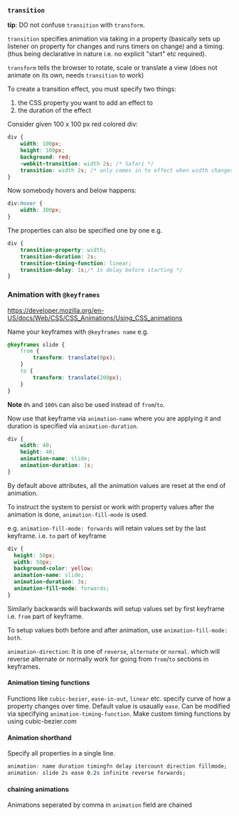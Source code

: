 
### `transition`

**tip**: DO not confuse `transition` with `transform`. 

`transition` specifies animation via taking in a property (basically sets up listener on property for changes and runs timers on change) and a timing. (thus being declarative in nature i.e. no explicit "start" etc required).

`transform` tells the browser to rotate, scale or translate a view (does not animate on its own, needs `transition` to work)

To create a transition effect, you must specify two things:

1. the CSS property you want to add an effect to
2. the duration of the effect

Consider given 100 x 100 px red colored div:
```css
div {
    width: 100px;
    height: 100px;
    background: red;
    -webkit-transition: width 2s; /* Safari */
    transition: width 2s; /* only comes in to effect when width changes */
}
```

Now somebody hovers and below happens:
```css
div:hover {
    width: 300px;
}
```

The properties can also be specified one by one e.g.
```css
div {
    transition-property: width;
    transition-duration: 2s;
    transition-timing-function: linear;
    transition-delay: 1s;/* 1s delay before starting */
}
```

### Animation with `@keyframes`

https://developer.mozilla.org/en-US/docs/Web/CSS/CSS_Animations/Using_CSS_animations

Name your keyframes with `@keyframes name`
e.g.
```css
@keyframes slide {
    from {
        transform: translate(0px);
    }
    to {
        transform: translate(200px);
    }
}
```

**Note** `0%` and `100%` can also be used instead of `from`/`to`.

Now use that keyframe via `animation-name` where you are applying it
and duration is specified via `animation-duration`.

```css
div {
    width: 40;
    height: 40;
    animation-name: slide;
    animation-duration: 1s;
}
```

By default above attributes, all the animation values are reset at the end of animation.

To instruct the system to persist or work with property values after the animation is done, `animation-fill-mode` is used.

e.g. `animation-fill-mode: forwards` will retain values set by the last keyframe.
i.e. `to` part of keyframe

```css
div {
  height: 50px;
  width: 50px;
  background-color: yellow;
  animation-name: slide;
  animation-duration: 3s;
  animation-fill-mode: forwards;
}
```

Similarly backwards will backwards will setup values set by first keyframe i.e. `from` part of keyframe.

To setup values both before and after animation, use `animation-fill-mode: both`.

`animation-direction`: It is one of `reverse`, `alternate` or `normal`. which will reverse alternate or normally work for going from `from`/`to` sections in keyframes.

#### Animation timing functions

Functions like `cubic-bezier`, `ease-in-out`, `linear` etc. specify curve of how a property changes over time. Default value is usaually `ease`.
Can be modified via specifying `animation-timing-function`.
Make custom timing functions by using cubic-bezier.com

#### Animation shorthand

Specify all properties in a single line.

```css
animation: name duration timingfn delay itercount direction fillmode;
animation: slide 2s ease 0.2s infinite reverse forwards;
```

#### chaining animations

Animations seperated by comma in `animation` field are chained